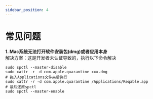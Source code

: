 ```yaml
---
sidebar_position: 4
---
```


# 常见问题

**1. Mac系统无法打开软件安装包(dmg)或者应用本身**    
解决方案：这是开发者未认证导致的，执行以下命令解决
```
sudo spctl --master-disable
sudo xattr -r -d com.apple.quarantine xxx.dmg
# 拖入Applications文件夹后执行
sudo xattr -r -d com.apple.quarantine /Applications/Reqable.app
# 最后还原spctl
sudo spctl --master-enable
```